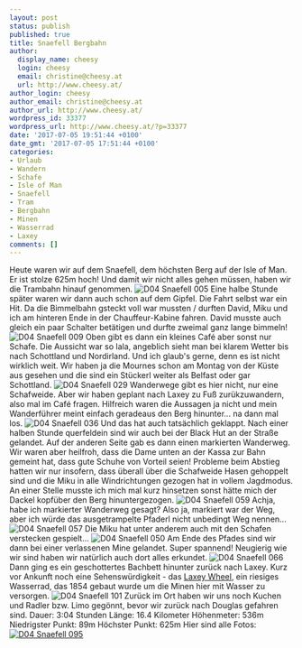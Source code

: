 ```yaml
---
layout: post
status: publish
published: true
title: Snaefell Bergbahn
author:
  display_name: cheesy
  login: cheesy
  email: christine@cheesy.at
  url: http://www.cheesy.at/
author_login: cheesy
author_email: christine@cheesy.at
author_url: http://www.cheesy.at/
wordpress_id: 33377
wordpress_url: http://www.cheesy.at/?p=33377
date: '2017-07-05 19:51:44 +0100'
date_gmt: '2017-07-05 17:51:44 +0100'
categories:
- Urlaub
- Wandern
- Schafe
- Isle of Man
- Snaefell
- Tram
- Bergbahn
- Minen
- Wasserrad
- Laxey
comments: []
---
```

Heute waren wir auf dem Snaefell, dem höchsten Berg auf der Isle of Man. Er ist stolze 625m hoch! Und damit wir nicht alles gehen müssen, haben wir die Trambahn hinauf genommen.
![D04 Snaefell 005](http://www.cheesy.at/wp-content/uploads/D04-Snaefell-005.jpg)
Eine halbe Stunde später waren wir dann auch schon auf dem Gipfel. Die Fahrt selbst war ein Hit. Da die Bimmelbahn gsteckt voll war mussten / durften David, Miku und ich am hinteren Ende in der Chauffeur-Kabine fahren. David musste auch gleich ein paar Schalter betätigen und durfte zweimal ganz lange bimmeln!
![D04 Snaefell 009](http://www.cheesy.at/wp-content/uploads/D04-Snaefell-009.jpg)
Oben gibt es dann ein kleines Café aber sonst nur Schafe. Die Aussicht war so lala, angeblich sieht man bei klarem Wetter bis nach Schottland und Nordirland. Und ich glaub's gerne, denn es ist nicht wirklich weit. Wir haben ja die Mournes schon am Montag von der Küste aus gesehen und die sind ein Stückerl weiter als Belfast oder gar Schottland.
![D04 Snaefell 029](http://www.cheesy.at/wp-content/uploads/D04-Snaefell-029.jpg)
Wanderwege gibt es hier nicht, nur eine Schafweide. Aber wir haben geplant nach Laxey zu Fuß zurükzuwandern, also mal im Café fragen. Hilfreich waren die Aussagen ja nicht und mein Wanderführer meint einfach geradeaus den Berg hinunter... na dann mal los.
![D04 Snaefell 036](http://www.cheesy.at/wp-content/uploads/D04-Snaefell-036.jpg)
Und das hat auch tatsächlich geklappt. Nach einer halben Stunde querfeldein sind wir auch bei der Black Hut an der Straße gelandet. Auf der anderen Seite gab es dann einen markierten Wanderweg. Wir waren aber heilfroh, dass die Dame unten an der Kassa zur Bahn gemeint hat, dass gute Schuhe von Vorteil seien! Probleme beim Abstieg hatten wir nur insofern, dass überall über die Schafweide Hasen gehoppelt sind und die Miku in alle Windrichtungen gezogen hat in vollem Jagdmodus. An einer Stelle musste ich mich mal kurz hinsetzen sonst hätte mich der Dackel kopfüber den Berg hinuntergezogen.
![D04 Snaefell 059](http://www.cheesy.at/wp-content/uploads/D04-Snaefell-059.jpg)
Achja, habe ich markierter Wanderweg gesagt? Also ja, markiert war der Weg, aber ich würde das ausgetrampelte Pfaderl nicht unbedingt Weg nennen...
![D04 Snaefell 057](http://www.cheesy.at/wp-content/uploads/D04-Snaefell-057.jpg)
Die Miku hat unter anderem auch mit den Schafen verstecken gespielt...
![D04 Snaefell 050](http://www.cheesy.at/wp-content/uploads/D04-Snaefell-050.jpg)
Am Ende des Pfades sind wir dann bei einer verlassenen Mine gelandet. Super spannend! Neugierig wie wir sind haben wir natürlich auch dort alles erkundet.
![D04 Snaefell 066](http://www.cheesy.at/wp-content/uploads/D04-Snaefell-066.jpg)
Dann ging es ein geschottertes Bachbett hinunter zurück nach Laxey. Kurz vor Ankunft noch eine Sehenswürdigkeit - das [Laxey Wheel](https://en.wikipedia.org/wiki/Laxey_Wheel), ein riesiges Wasserrad, das 1854 gebaut wurde um die Minen hier mit Wasser zu versorgen.
![D04 Snaefell 101](http://www.cheesy.at/wp-content/uploads/D04-Snaefell-101.jpg)
Zurück im Ort haben wir uns noch Kuchen und Radler bzw. Limo gegönnt, bevor wir zurück nach Douglas gefahren sind.
Dauer: 3:04 Stunden
Länge: 16.4 Kilometer
Höhenmeter: 536m
Niedrigster Punkt: 89m
Höchster Punkt: 625m
Hier sind alle Fotos:
[![D04 Snaefell 095](http://www.cheesy.at/wp-content/uploads/D04-Snaefell-095.jpg)](http://www.cheesy.at/fotos/urlaub/isle-of-man/day-4-snaefell/)
